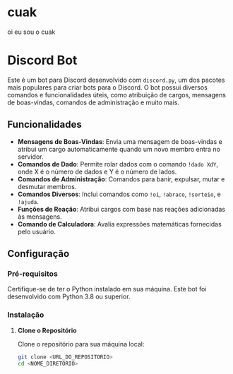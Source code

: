 # cuak
oi eu sou o cuak

# Discord Bot

Este é um bot para Discord desenvolvido com `discord.py`, um dos pacotes mais populares para criar bots para o Discord. O bot possui diversos comandos e funcionalidades úteis, como atribuição de cargos, mensagens de boas-vindas, comandos de administração e muito mais.

## Funcionalidades

- **Mensagens de Boas-Vindas**: Envia uma mensagem de boas-vindas e atribui um cargo automaticamente quando um novo membro entra no servidor.
- **Comandos de Dado**: Permite rolar dados com o comando `!dado XdY`, onde X é o número de dados e Y é o número de lados.
- **Comandos de Administração**: Comandos para banir, expulsar, mutar e desmutar membros.
- **Comandos Diversos**: Inclui comandos como `!oi`, `!abraco`, `!sorteio`, e `!ajuda`.
- **Funções de Reação**: Atribui cargos com base nas reações adicionadas às mensagens.
- **Comando de Calculadora**: Avalia expressões matemáticas fornecidas pelo usuário.

## Configuração

### Pré-requisitos

Certifique-se de ter o Python instalado em sua máquina. Este bot foi desenvolvido com Python 3.8 ou superior.

### Instalação

1. **Clone o Repositório**

   Clone o repositório para sua máquina local:
   ```bash
   git clone <URL_DO_REPOSITORIO>
   cd <NOME_DIRETORIO>
